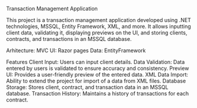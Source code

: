 Transaction Management Application

This project is a transaction management application developed using .NET technologies, MSSQL, 
Entity Framework, XML, and more. It allows inputting client data, validating it, displaying previews on the UI,
and storing clients, contracts, and transactions in an MSSQL database.

Arhitecture: MVC
UI: Razor pages
Data: EntityFramework

Features
Client Input: Users can input client details.
Data Validation: Data entered by users is validated to ensure accuracy and consistency.
Preview UI: Provides a user-friendly preview of the entered data.
XML Data Import: Ability to extend the project for import of a data from XML files.
Database Storage: Stores client, contract, and transaction data in an MSSQL database.
Transaction History: Maintains a history of transactions for each contract.
